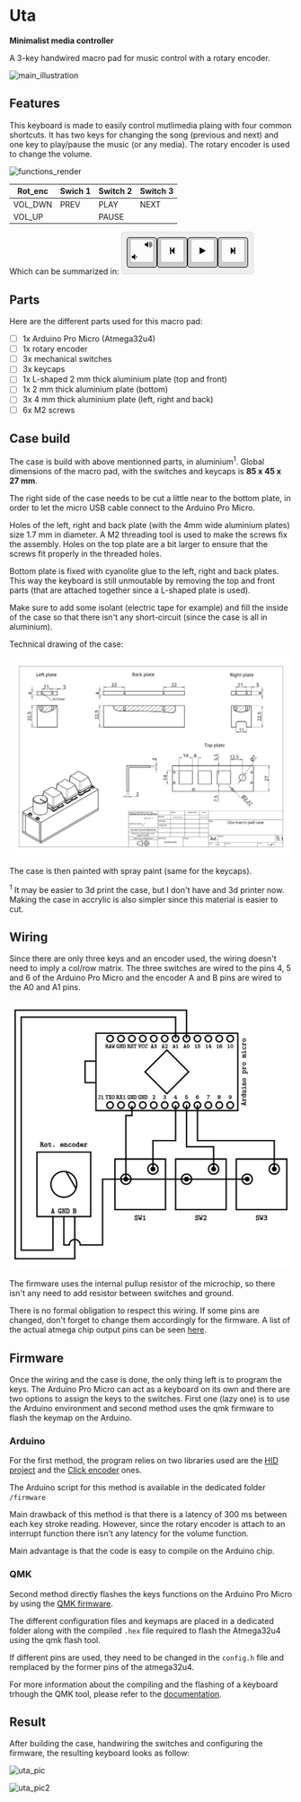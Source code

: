 # Uta

__Minimalist media controller__

A 3-key handwired macro pad for music control with a rotary encoder.

![main_illustration](https://raw.githubusercontent.com/AntoineAndre/uta_kb/main/docs/main_illustration_uta_kb.png)

## Features

This keyboard is made to easily control mutlimedia plaing with four common shortcuts. It has two keys for changing the song (previous and next) and one key to play/pause the music (or any media). The rotary encoder is used to change the volume.

![functions_render](https://raw.githubusercontent.com/AntoineAndre/uta_kb/main/docs/render_front.png)

| Rot_enc | Swich 1 | Switch 2 | Switch 3 |
|---------|---------|----------|----------|
| VOL_DWN |  PREV   |   PLAY   |   NEXT   |
| VOL_UP  |         |   PAUSE  |          |

Which can be summarized in:
![The default uta keymap](https://raw.githubusercontent.com/AntoineAndre/uta_kb/main/docs/keyboard_layout.png)


## Parts

Here are the different parts used for this macro pad:

- [ ] 1x Arduino Pro Micro (Atmega32u4)
- [ ] 1x rotary encoder
- [ ] 3x mechanical switches
- [ ] 3x keycaps
- [ ] 1x L-shaped 2 mm thick aluminium plate (top and front)
- [ ] 1x 2 mm thick aluminium plate (bottom)
- [ ] 3x 4 mm thick aluminium plate (left, right and back)
- [ ] 6x M2 screws

## Case build

The case is build with above mentionned parts, in aluminium<sup>1</sup>. Global dimensions of the macro pad, with the switches and keycaps is __85 x 45 x 27 mm__.

The right side of the case needs to be cut a little near to the bottom plate, in order to let the micro USB cable connect to the Arduino Pro Micro.

Holes of the left, right and back plate (with the 4mm wide aluminium plates) size 1.7 mm in diameter. A M2 threading tool is used to make the screws fix the assembly. Holes on the top plate are a bit larger to ensure that the screws fit properly in the threaded holes.

Bottom plate is fixed with cyanolite glue to the left, right and back plates. This way the keyboard is still unmoutable by removing the top and front parts (that are attached together since a L-shaped plate is used).

Make sure to add some isolant (electric tape for example) and fill the inside of the case so that there isn't any short-circuit (since the case is all in aluminium).

Technical drawing of the case:

![case_drawing](https://raw.githubusercontent.com/AntoineAndre/uta_kb/main/docs/uta_case.png)

The case is then painted with spray paint (same for the keycaps).

<sup>1</sup> It may be easier to 3d print the case, but I don't have and 3d printer now. Making the case in accrylic is also simpler since this material is easier to cut.

## Wiring

Since there are only three keys and an encoder used, the wiring doesn't need to imply a col/row matrix. The three switches are wired to the pins 4, 5 and 6 of the Arduino Pro Micro and the encoder A and B pins are wired to the A0 and A1 pins.

![wiring_schema](https://raw.githubusercontent.com/AntoineAndre/uta_kb/main/docs/wiring_schema.png)

The firmware uses the internal pullup resistor of the microchip, so there isn't any need to add resistor between switches and ground.

There is no formal obligation to respect this wiring. If some pins are changed, don't forget to change them accordingly for the firmware. A list of the actual atmega chip output pins can be seen [here](https://cdn.sparkfun.com/datasheets/Dev/Arduino/Boards/ProMicro16MHzv1.pdf).

## Firmware

Once the wiring and the case is done, the only thing left is to program the keys. The Arduino Pro Micro can act as a keyboard on its own and there are two options to assign the keys to the switches. First one (lazy one) is to use the Arduino environment and second method uses the qmk firmware to flash the keymap on the Arduino.

### Arduino

For the first method, the program relies on two libraries used are the [HID project](https://github.com/NicoHood/HID) and the [Click encoder](https://github.com/0xPIT/encoder) ones.

The Arduino script for this method is available in the dedicated folder `/firmware`

Main drawback of this method is that there is a latency of 300 ms between each key stroke reading. However, since the rotary encoder is attach to an interrupt function there isn't any latency for the volume function.

Main advantage is that the code is easy to compile on the Arduino chip.

### QMK

Second method directly flashes the keys functions on the Arduino Pro Micro by using the [QMK firmware](https://github.com/qmk/qmk_firmware).

The different configuration files and keymaps are placed in a dedicated folder along with the compiled `.hex` file required to flash the Atmega32u4 using the qmk flash tool.

If different pins are used, they need to be changed in the `config.h` file and remplaced by the former pins of the atmega32u4.

For more information about the compiling and the flashing of a keyboard trhough the QMK tool, please refer to the [documentation](https://docs.qmk.fm/#/).

## Result

After building the case, handwiring the switches and configuring the firmware, the resulting keyboard looks as follow:

![uta_pic](https://raw.githubusercontent.com/AntoineAndre/uta_kb/main/docs/uta_result_pic.jpg)


![uta_pic2](https://raw.githubusercontent.com/AntoineAndre/uta_kb/main/docs/uta_result_pic2.jpg)